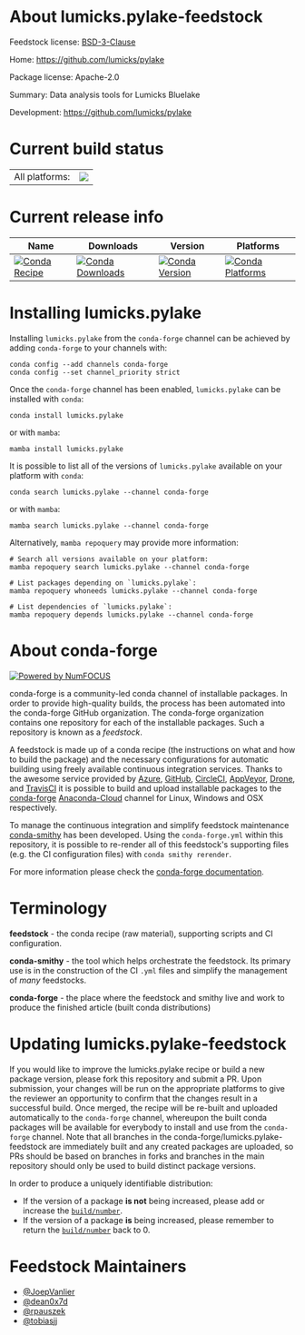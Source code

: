 About lumicks.pylake-feedstock
==============================

Feedstock license: [BSD-3-Clause](https://github.com/conda-forge/lumicks.pylake-feedstock/blob/main/LICENSE.txt)

Home: https://github.com/lumicks/pylake

Package license: Apache-2.0

Summary: Data analysis tools for Lumicks Bluelake

Development: https://github.com/lumicks/pylake

Current build status
====================


<table><tr><td>All platforms:</td>
    <td>
      <a href="https://dev.azure.com/conda-forge/feedstock-builds/_build/latest?definitionId=5223&branchName=main">
        <img src="https://dev.azure.com/conda-forge/feedstock-builds/_apis/build/status/lumicks.pylake-feedstock?branchName=main">
      </a>
    </td>
  </tr>
</table>

Current release info
====================

| Name | Downloads | Version | Platforms |
| --- | --- | --- | --- |
| [![Conda Recipe](https://img.shields.io/badge/recipe-lumicks.pylake-green.svg)](https://anaconda.org/conda-forge/lumicks.pylake) | [![Conda Downloads](https://img.shields.io/conda/dn/conda-forge/lumicks.pylake.svg)](https://anaconda.org/conda-forge/lumicks.pylake) | [![Conda Version](https://img.shields.io/conda/vn/conda-forge/lumicks.pylake.svg)](https://anaconda.org/conda-forge/lumicks.pylake) | [![Conda Platforms](https://img.shields.io/conda/pn/conda-forge/lumicks.pylake.svg)](https://anaconda.org/conda-forge/lumicks.pylake) |

Installing lumicks.pylake
=========================

Installing `lumicks.pylake` from the `conda-forge` channel can be achieved by adding `conda-forge` to your channels with:

```
conda config --add channels conda-forge
conda config --set channel_priority strict
```

Once the `conda-forge` channel has been enabled, `lumicks.pylake` can be installed with `conda`:

```
conda install lumicks.pylake
```

or with `mamba`:

```
mamba install lumicks.pylake
```

It is possible to list all of the versions of `lumicks.pylake` available on your platform with `conda`:

```
conda search lumicks.pylake --channel conda-forge
```

or with `mamba`:

```
mamba search lumicks.pylake --channel conda-forge
```

Alternatively, `mamba repoquery` may provide more information:

```
# Search all versions available on your platform:
mamba repoquery search lumicks.pylake --channel conda-forge

# List packages depending on `lumicks.pylake`:
mamba repoquery whoneeds lumicks.pylake --channel conda-forge

# List dependencies of `lumicks.pylake`:
mamba repoquery depends lumicks.pylake --channel conda-forge
```


About conda-forge
=================

[![Powered by
NumFOCUS](https://img.shields.io/badge/powered%20by-NumFOCUS-orange.svg?style=flat&colorA=E1523D&colorB=007D8A)](https://numfocus.org)

conda-forge is a community-led conda channel of installable packages.
In order to provide high-quality builds, the process has been automated into the
conda-forge GitHub organization. The conda-forge organization contains one repository
for each of the installable packages. Such a repository is known as a *feedstock*.

A feedstock is made up of a conda recipe (the instructions on what and how to build
the package) and the necessary configurations for automatic building using freely
available continuous integration services. Thanks to the awesome service provided by
[Azure](https://azure.microsoft.com/en-us/services/devops/), [GitHub](https://github.com/),
[CircleCI](https://circleci.com/), [AppVeyor](https://www.appveyor.com/),
[Drone](https://cloud.drone.io/welcome), and [TravisCI](https://travis-ci.com/)
it is possible to build and upload installable packages to the
[conda-forge](https://anaconda.org/conda-forge) [Anaconda-Cloud](https://anaconda.org/)
channel for Linux, Windows and OSX respectively.

To manage the continuous integration and simplify feedstock maintenance
[conda-smithy](https://github.com/conda-forge/conda-smithy) has been developed.
Using the ``conda-forge.yml`` within this repository, it is possible to re-render all of
this feedstock's supporting files (e.g. the CI configuration files) with ``conda smithy rerender``.

For more information please check the [conda-forge documentation](https://conda-forge.org/docs/).

Terminology
===========

**feedstock** - the conda recipe (raw material), supporting scripts and CI configuration.

**conda-smithy** - the tool which helps orchestrate the feedstock.
                   Its primary use is in the construction of the CI ``.yml`` files
                   and simplify the management of *many* feedstocks.

**conda-forge** - the place where the feedstock and smithy live and work to
                  produce the finished article (built conda distributions)


Updating lumicks.pylake-feedstock
=================================

If you would like to improve the lumicks.pylake recipe or build a new
package version, please fork this repository and submit a PR. Upon submission,
your changes will be run on the appropriate platforms to give the reviewer an
opportunity to confirm that the changes result in a successful build. Once
merged, the recipe will be re-built and uploaded automatically to the
`conda-forge` channel, whereupon the built conda packages will be available for
everybody to install and use from the `conda-forge` channel.
Note that all branches in the conda-forge/lumicks.pylake-feedstock are
immediately built and any created packages are uploaded, so PRs should be based
on branches in forks and branches in the main repository should only be used to
build distinct package versions.

In order to produce a uniquely identifiable distribution:
 * If the version of a package **is not** being increased, please add or increase
   the [``build/number``](https://docs.conda.io/projects/conda-build/en/latest/resources/define-metadata.html#build-number-and-string).
 * If the version of a package **is** being increased, please remember to return
   the [``build/number``](https://docs.conda.io/projects/conda-build/en/latest/resources/define-metadata.html#build-number-and-string)
   back to 0.

Feedstock Maintainers
=====================

* [@JoepVanlier](https://github.com/JoepVanlier/)
* [@dean0x7d](https://github.com/dean0x7d/)
* [@rpauszek](https://github.com/rpauszek/)
* [@tobiasjj](https://github.com/tobiasjj/)

